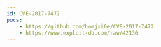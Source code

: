 ```yaml
---
id: CVE-2017-7472
pocs:
    - https://github.com/homjxi0e/CVE-2017-7472
    - https://www.exploit-db.com/raw/42136
---
```

